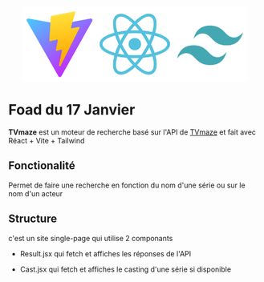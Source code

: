 <div style="display: flex; justify-content: center">

<img width="150px" src="./assetMD/vite-svgrepo-com.svg">


<img width="150px" src="./assetMD/react-svgrepo-com.svg">


<img width="150px" src="/assetMD/tailwind-svgrepo-com(1).svg">

</div>

# Foad du 17 Janvier

<strong>TVmaze</strong> est un moteur de recherche basé sur l'API de [TVmaze](https://www.tvmaze.com/) et fait avec Réact + Vite + Tailwind

## Fonctionalité

Permet de faire une recherche en fonction du nom d'une série ou sur le nom d'un acteur

## Structure

c'est un site single-page qui utilise 2 componants

* Result.jsx qui fetch et affiches les réponses de l'API

* Cast.jsx qui fetch et affiches le casting d'une série si disponible 